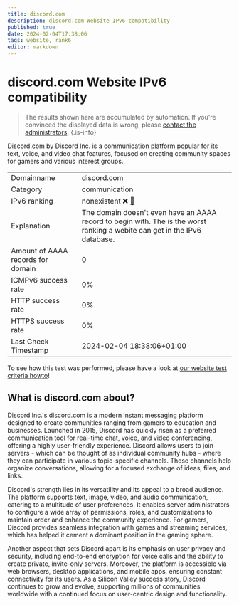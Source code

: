 ```yaml
---
title: discord.com
description: discord.com Website IPv6 compatibility
published: true
date: 2024-02-04T17:38:06
tags: website, rank6
editor: markdown
---
```


# discord.com Website IPv6 compatibility

> The results shown here are accumulated by automation. If you're convinced the displayed data is wrong, please [contact the administrators](/howto/chat). 
{.is-info}

Discord.com by Discord Inc. is a communication platform popular for its text, voice, and video chat features, focused on creating community spaces for gamers and various interest groups.


|   |   |
| - | - |
| Domainname | discord.com
| Category | communication |
| IPv6 ranking | nonexistent :x: [🔗](/howto/ranking) |
| Explanation | The domain doesn't even have an AAAA record to begin with. The is the worst ranking a webite can get in the IPv6 database. |
| Amount of AAAA records for domain | 0 |
| ICMPv6 success rate | 0%|
| HTTP success rate | 0% |
| HTTPS success rate | 0% |
| Last Check Timestamp | 2024-02-04 18:38:06+01:00 |

To see how this test was performed, please have a look at [our website test criteria howto](/howto/testcriteria/website)!


## What is discord.com about?
Discord Inc.'s discord.com is a modern instant messaging platform designed to create communities ranging from gamers to education and businesses. Launched in 2015, Discord has quickly risen as a preferred communication tool for real-time chat, voice, and video conferencing, offering a highly user-friendly experience. Discord allows users to join servers - which can be thought of as individual community hubs - where they can participate in various topic-specific channels. These channels help organize conversations, allowing for a focused exchange of ideas, files, and links.

Discord's strength lies in its versatility and its appeal to a broad audience. The platform supports text, image, video, and audio communication, catering to a multitude of user preferences. It enables server administrators to configure a wide array of permissions, roles, and customizations to maintain order and enhance the community experience. For gamers, Discord provides seamless integration with games and streaming services, which has helped it cement a dominant position in the gaming sphere.

Another aspect that sets Discord apart is its emphasis on user privacy and security, including end-to-end encryption for voice calls and the ability to create private, invite-only servers. Moreover, the platform is accessible via web browsers, desktop applications, and mobile apps, ensuring constant connectivity for its users. As a Silicon Valley success story, Discord continues to grow and evolve, supporting millions of communities worldwide with a continued focus on user-centric design and functionality.


